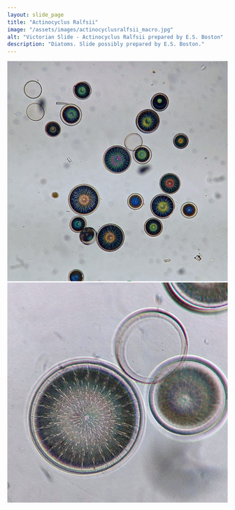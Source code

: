 ```yaml
---
layout: slide_page
title: "Actinocyclus Ralfsii"
image: "/assets/images/actinocyclusralfsii_macro.jpg"
alt: "Victorian Slide - Actinocyclus Ralfsii prepared by E.S. Boston"
description: "Diatoms. Slide possibly prepared by E.S. Boston."
---
```


<img src="/assets/images/actinocyclusralfsii_micro-1.jpg" alt="Victorian Slide - Actinocyclus Ralfsii prepared by E.S. Boston">
<img src="/assets/images/actinocyclusralfsii_micro-2.jpg" alt="Victorian Slide - Actinocyclus Ralfsii prepared by E.S. Boston">

